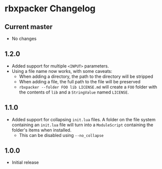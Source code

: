 # rbxpacker Changelog

## Current master
- No changes

## 1.2.0
- Added support for multiple `<INPUT>` parameters.
- Using a file name now works, with some caveats:
	- When adding a directory, the path to the directory will be stripped
	- When adding a file, the full path to the file will be preserved
	- `rbxpacker --folder FOO lib LICENSE.md` will create a `FOO` folder with the contents of `lib` and a `StringValue` named `LICENSE`.

## 1.1.0
- Added support for collapsing `init.lua` files. A folder on the file system containing an `init.lua` file will turn into a `ModuleScript` containing the folder's items when installed.
	- This can be disabled using `--no_collapse`

## 1.0.0
- Initial release
